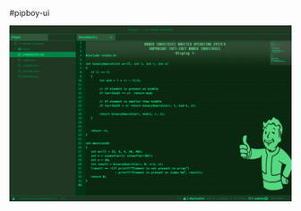 #pipboy-ui

![Alt text](https://raw.githubusercontent.com/theycallmemac/pipboy-ui/master/pipboyui.png)
